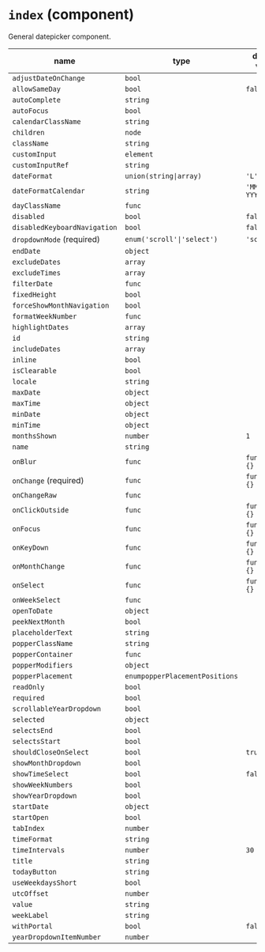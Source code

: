 `index` (component)
===================

General datepicker component.

| name  | type  | default value  | description  |
|---|---|---|---|
|`adjustDateOnChange`|`bool`|||
|`allowSameDay`|`bool`|`false`||
|`autoComplete`|`string`|||
|`autoFocus`|`bool`|||
|`calendarClassName`|`string`|||
|`children`|`node`|||
|`className`|`string`|||
|`customInput`|`element`|||
|`customInputRef`|`string`|||
|`dateFormat`|`union(string\|array)`|`'L'`||
|`dateFormatCalendar`|`string`|`'MMMM YYYY'`||
|`dayClassName`|`func`|||
|`disabled`|`bool`|`false`||
|`disabledKeyboardNavigation`|`bool`|`false`||
|`dropdownMode` (required)|`enum('scroll'\|'select')`|`'scroll'`||
|`endDate`|`object`|||
|`excludeDates`|`array`|||
|`excludeTimes`|`array`|||
|`filterDate`|`func`|||
|`fixedHeight`|`bool`|||
|`forceShowMonthNavigation`|`bool`|||
|`formatWeekNumber`|`func`|||
|`highlightDates`|`array`|||
|`id`|`string`|||
|`includeDates`|`array`|||
|`inline`|`bool`|||
|`isClearable`|`bool`|||
|`locale`|`string`|||
|`maxDate`|`object`|||
|`maxTime`|`object`|||
|`minDate`|`object`|||
|`minTime`|`object`|||
|`monthsShown`|`number`|`1`||
|`name`|`string`|||
|`onBlur`|`func`|`function() {}`||
|`onChange` (required)|`func`|`function() {}`||
|`onChangeRaw`|`func`|||
|`onClickOutside`|`func`|`function() {}`||
|`onFocus`|`func`|`function() {}`||
|`onKeyDown`|`func`|`function() {}`||
|`onMonthChange`|`func`|`function() {}`||
|`onSelect`|`func`|`function() {}`||
|`onWeekSelect`|`func`|||
|`openToDate`|`object`|||
|`peekNextMonth`|`bool`|||
|`placeholderText`|`string`|||
|`popperClassName`|`string`|||
|`popperContainer`|`func`|||
|`popperModifiers`|`object`|||
|`popperPlacement`|`enumpopperPlacementPositions`|||
|`readOnly`|`bool`|||
|`required`|`bool`|||
|`scrollableYearDropdown`|`bool`|||
|`selected`|`object`|||
|`selectsEnd`|`bool`|||
|`selectsStart`|`bool`|||
|`shouldCloseOnSelect`|`bool`|`true`||
|`showMonthDropdown`|`bool`|||
|`showTimeSelect`|`bool`|`false`||
|`showWeekNumbers`|`bool`|||
|`showYearDropdown`|`bool`|||
|`startDate`|`object`|||
|`startOpen`|`bool`|||
|`tabIndex`|`number`|||
|`timeFormat`|`string`|||
|`timeIntervals`|`number`|`30`||
|`title`|`string`|||
|`todayButton`|`string`|||
|`useWeekdaysShort`|`bool`|||
|`utcOffset`|`number`|||
|`value`|`string`|||
|`weekLabel`|`string`|||
|`withPortal`|`bool`|`false`||
|`yearDropdownItemNumber`|`number`|||